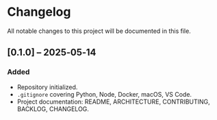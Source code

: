 # Changelog

All notable changes to this project will be documented in this file.

## [0.1.0] – 2025‑05‑14
### Added
- Repository initialized.
- `.gitignore` covering Python, Node, Docker, macOS, VS Code.
- Project documentation: README, ARCHITECTURE, CONTRIBUTING, BACKLOG, CHANGELOG.
